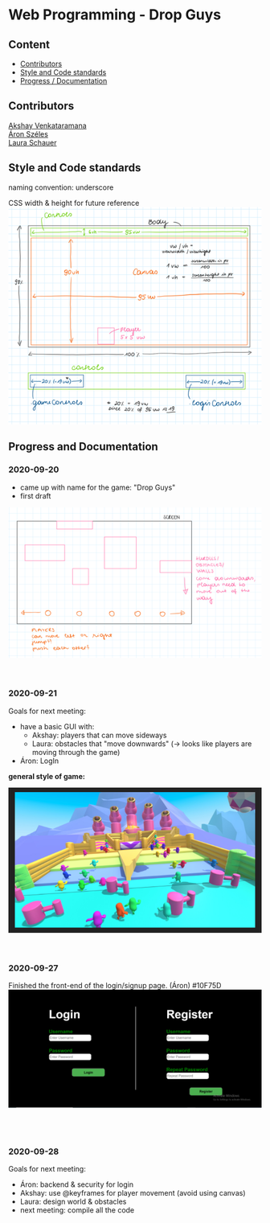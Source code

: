 # Web Programming - Drop Guys

## Content

- [Contributors](#contributors)
- [Style and Code standards](#style-and-code-standards)
- [Progress / Documentation](#progress-and-documentation)


## Contributors
[Akshay Venkataramana](https://github.com/Ya2001)  
[Áron Széles](https://github.com/szelesaron)  
[Laura Schauer](https://github.com/lascha212)


## Style and Code standards

naming convention: underscore  

CSS width & height for future reference  
![css width & height](./images/css_measurements.png)


## Progress and Documentation

### 2020-09-20

- came up with name for the game: "Drop Guys"
- first draft

![first draft](./images/draft_1.png)
</br>
</br>
</br>

### 2020-09-21

Goals for next meeting:  
- have a basic GUI with:  
  - Akshay: players that can move sideways  
  - Laura: obstacles that "move downwards" (-> looks like players are moving through the game)  
- Áron: LogIn

**general style of game:**  

![style inspo](./images/style_inspo.png)
</br>
</br>
</br>

### 2020-09-27

Finished the front-end of the login/signup page. (Áron) #10F75D
![login_design](./images/login.PNG)    
</br>
</br>
</br>

### 2020-09-28  

Goals for next meeting:   
- Áron: backend & security for login  
- Akshay: use @keyframes for player movement (avoid using canvas)  
- Laura: design world & obstacles  
- next meeting: compile all the code
